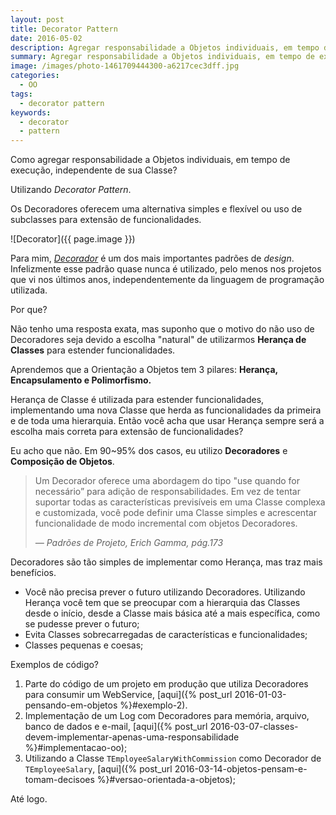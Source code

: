 ```yaml
---
layout: post
title: Decorator Pattern
date: 2016-05-02
description: Agregar responsabilidade a Objetos individuais, em tempo de execução, independente de sua Classe.
summary: Agregar responsabilidade a Objetos individuais, em tempo de execução, independente de sua Classe.
image: /images/photo-1461709444300-a6217cec3dff.jpg
categories: 
  - OO
tags:
  - decorator pattern
keywords:
  - decorator
  - pattern
---
```


Como agregar responsabilidade a Objetos individuais, em tempo de execução, independente de sua Classe?

Utilizando *Decorator Pattern*.

Os Decoradores oferecem uma alternativa simples e flexível ou uso de subclasses para extensão de funcionalidades. 

<!--more-->

![Decorator]({{ page.image }})

Para mim, [*Decorador*](https://en.wikipedia.org/wiki/Decorator_pattern) é um dos mais importantes padrões de *design*.
Infelizmente esse padrão quase nunca é utilizado, pelo menos nos projetos que vi nos últimos anos, independentemente
da linguagem de programação utilizada.

Por que?

Não tenho uma resposta exata, mas suponho que o motivo do não uso de Decoradores seja devido a escolha "natural" de 
utilizarmos **Herança de Classes** para estender funcionalidades.

Aprendemos que a Orientação a Objetos tem 3 pilares: **Herança, Encapsulamento e Polimorfismo.**

Herança de Classe é utilizada para estender funcionalidades, implementando uma nova Classe que herda as funcionalidades
da primeira e de toda uma hierarquia. Então você acha que usar Herança sempre será a escolha mais correta para extensão de funcionalidades?

Eu acho que não. Em 90~95% dos casos, eu utilizo **Decoradores** e **Composição de Objetos**.

<blockquote>
  <p>
    Um Decorador oferece uma abordagem do tipo "use quando for necessário” para adição de responsabilidades. Em vez de tentar
    suportar todas as características previsíveis em uma Classe complexa e customizada, você pode definir uma Classe simples e 
    acrescentar funcionalidade de modo incremental com objetos Decoradores.
  </p>
  <footer><cite title="Padrões de Projeto">— Padrões de Projeto, Erich Gamma, pág.173</cite></footer>
</blockquote>

Decoradores são tão simples de implementar como Herança, mas traz mais benefícios.

  * Você não precisa prever o futuro utilizando Decoradores. Utilizando Herança você tem que se preocupar com a hierarquia
  das Classes desde o início, desde a Classe mais básica até a mais específica, como se pudesse prever o futuro;
  * Evita Classes sobrecarregadas de características e funcionalidades;
  * Classes pequenas e coesas;
  
Exemplos de código?

  1. Parte do código de um projeto em produção que utiliza Decoradores para consumir um WebService, [aqui]({% post_url 2016-01-03-pensando-em-objetos %}#exemplo-2).
  2. Implementação de um Log com Decoradores para memória, arquivo, banco de dados e e-mail, [aqui]({% post_url 2016-03-07-classes-devem-implementar-apenas-uma-responsabilidade %}#implementacao-oo);
  3. Utilizando a Classe `TEmployeeSalaryWithCommission` como Decorador de `TEmployeeSalary`, [aqui]({% post_url 2016-03-14-objetos-pensam-e-tomam-decisoes %}#versao-orientada-a-objetos);
  
 
Até logo.
